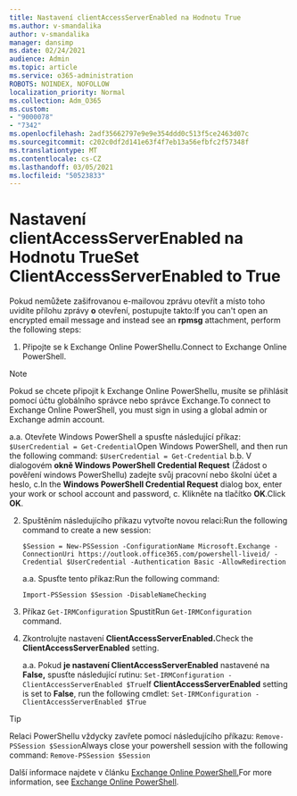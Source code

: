 ```yaml
---
title: Nastavení clientAccessServerEnabled na Hodnotu True
ms.author: v-smandalika
author: v-smandalika
manager: dansimp
ms.date: 02/24/2021
audience: Admin
ms.topic: article
ms.service: o365-administration
ROBOTS: NOINDEX, NOFOLLOW
localization_priority: Normal
ms.collection: Adm_O365
ms.custom:
- "9000078"
- "7342"
ms.openlocfilehash: 2adf35662797e9e9e354ddd0c513f5ce2463d07c
ms.sourcegitcommit: c202c0df2d141e63f4f7eb13a56efbfc2f57348f
ms.translationtype: MT
ms.contentlocale: cs-CZ
ms.lasthandoff: 03/05/2021
ms.locfileid: "50523833"
---
```

# <a name="set-clientaccessserverenabled-to-true"></a><span data-ttu-id="35b69-102">Nastavení clientAccessServerEnabled na Hodnotu True</span><span class="sxs-lookup"><span data-stu-id="35b69-102">Set ClientAccessServerEnabled to True</span></span>

<span data-ttu-id="35b69-103">Pokud nemůžete zašifrovanou e-mailovou zprávu otevřít a místo toho uvidíte přílohu zprávy **o** otevření, postupujte takto:</span><span class="sxs-lookup"><span data-stu-id="35b69-103">If you can't open an encrypted email message and instead see an **rpmsg** attachment, perform the following steps:</span></span>

1. <span data-ttu-id="35b69-104">Připojte se k Exchange Online PowerShellu.</span><span class="sxs-lookup"><span data-stu-id="35b69-104">Connect to Exchange Online PowerShell.</span></span>

> [!NOTE]
> <span data-ttu-id="35b69-105">Pokud se chcete připojit k Exchange Online PowerShellu, musíte se přihlásit pomocí účtu globálního správce nebo správce Exchange.</span><span class="sxs-lookup"><span data-stu-id="35b69-105">To connect to Exchange Online PowerShell, you must sign in using a global admin or Exchange admin account.</span></span>

   <span data-ttu-id="35b69-106">a.</span><span class="sxs-lookup"><span data-stu-id="35b69-106">a.</span></span> <span data-ttu-id="35b69-107">Otevřete Windows PowerShell a spusťte následující příkaz: `$UserCredential = Get-Credential`</span><span class="sxs-lookup"><span data-stu-id="35b69-107">Open Windows PowerShell, and then run the following command: `$UserCredential = Get-Credential`</span></span>
<span data-ttu-id="35b69-108">b.</span><span class="sxs-lookup"><span data-stu-id="35b69-108">b.</span></span> <span data-ttu-id="35b69-109">V dialogovém **okně Windows PowerShell Credential Request** (Žádost o pověření windows PowerShellu) zadejte svůj pracovní nebo školní účet a heslo, c.</span><span class="sxs-lookup"><span data-stu-id="35b69-109">In the **Windows PowerShell Credential Request** dialog box, enter your work or school account and password, c.</span></span> <span data-ttu-id="35b69-110">Klikněte na tlačítko **OK**.</span><span class="sxs-lookup"><span data-stu-id="35b69-110">Click **OK**.</span></span> 

2. <span data-ttu-id="35b69-111">Spuštěním následujícího příkazu vytvořte novou relaci:</span><span class="sxs-lookup"><span data-stu-id="35b69-111">Run the following command to create a new session:</span></span>

    `$Session = New-PSSession -ConfigurationName Microsoft.Exchange -ConnectionUri https://outlook.office365.com/powershell-liveid/ -Credential $UserCredential -Authentication Basic -AllowRedirection`

    <span data-ttu-id="35b69-112">a.</span><span class="sxs-lookup"><span data-stu-id="35b69-112">a.</span></span> <span data-ttu-id="35b69-113">Spusťte tento příkaz:</span><span class="sxs-lookup"><span data-stu-id="35b69-113">Run the following command:</span></span>
    
    `Import-PSSession $Session -DisableNameChecking`

3. <span data-ttu-id="35b69-114">Příkaz `Get-IRMConfiguration` Spustit</span><span class="sxs-lookup"><span data-stu-id="35b69-114">Run `Get-IRMConfiguration` command.</span></span>

4. <span data-ttu-id="35b69-115">Zkontrolujte nastavení **ClientAccessServerEnabled.**</span><span class="sxs-lookup"><span data-stu-id="35b69-115">Check the **ClientAccessServerEnabled** setting.</span></span> 

    <span data-ttu-id="35b69-116">a.</span><span class="sxs-lookup"><span data-stu-id="35b69-116">a.</span></span> <span data-ttu-id="35b69-117">Pokud **je nastavení ClientAccessServerEnabled** nastavené na **False,** spusťte následující rutinu: `Set-IRMConfiguration -ClientAccessServerEnabled $True`</span><span class="sxs-lookup"><span data-stu-id="35b69-117">If **ClientAccessServerEnabled** setting is set to **False**, run the following cmdlet: `Set-IRMConfiguration -ClientAccessServerEnabled $True`</span></span>

> [!TIP]
> <span data-ttu-id="35b69-118">Relaci PowerShellu vždycky zavřete pomocí následujícího příkazu: `Remove-PSSession $Session`</span><span class="sxs-lookup"><span data-stu-id="35b69-118">Always close your powershell session with the following command: `Remove-PSSession $Session`</span></span>

<span data-ttu-id="35b69-119">Další informace najdete v článku [Exchange Online PowerShell.](https://docs.microsoft.com/powershell/exchange/connect-to-exchange-online-powershell)</span><span class="sxs-lookup"><span data-stu-id="35b69-119">For more information, see [Exchange Online PowerShell](https://docs.microsoft.com/powershell/exchange/connect-to-exchange-online-powershell).</span></span>

